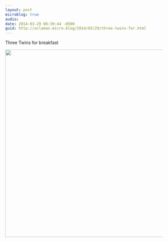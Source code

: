 ```yaml
---
layout: post
microblog: true
audio: 
date: 2014-03-29 08:39:44 -0500
guid: http://aclaman.micro.blog/2014/03/29/three-twins-for.html
---
```

Three Twins for breakfast

<img src="http://micro.alexclaman.com/uploads/2018/279f40874f.jpg" width="600" height="600" />
